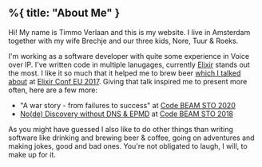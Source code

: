 %{
    title: "About Me"
}
---

Hi! My name is Timmo Verlaan and this is my website. I live in Amsterdam together with my wife Brechje and our three kids, Nore, Tuur & Roeks.

I'm working as a software developer with quite some experience in Voice over IP. I've written code in multiple lanugages, currently [Elixir](https://elixir-lang.org) stands out the most. I like it so much that it helped me to brew beer [which I talked about](https://www.youtube.com/watch?v=kMHXd_iMGRU) at [Elixir Conf EU 2017](http://www.archive.elixirconf.eu/elixirconf2017). Giving that talk inspired me to present more often, here are a few more:

  * "A war story - from failures to success" at [Code BEAM STO 2020](https://codesync.global/conferences/code-beam-sto/)
  * [No(de) Discovery without DNS & EPMD](https://www.youtube.com/watch?v=F_YUyd_Qdjs) at [Code BEAM STO 2018](https://codesync.global/conferences/code-beam-sto-2018/)

As you might have guessed I also like to do other things than writing software like drinking and brewing beer & coffee, going on adventures and making jokes, good and bad ones. You're not obligated to laugh, I will, to make up for it.
